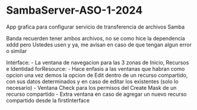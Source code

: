 # SambaServer-ASO-1-2024
App grafica para configurar servicio de transferencia de archivos Samba

Banda recuerden tener ambos archivos, no se como hice la dependencia xddd pero Ustedes usen y ya, me avisan en caso de que tengan algun error o similar

Interface:
    - La ventana de navegacion para las 3 zonas de Inicio, Recursos e Identidad
forResource:
    - Hace enfasis a las ventanas que habran como opcion una vez demos la opcion de Edit dentro de un recurso
      compartido, con sus datos determinados y en caso de editar los existentes (solo lo necesario)
    - Ventana Check para los permisos del Create Mask de un recurso compartido
    - Extra ventana en caso de agregar un nuevo recurso compartido desde la firstInterface